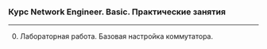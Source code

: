 ### Курс Network Engineer. Basic. Практические занятия
___

0. Лабораторная работа. Базовая настройка коммутатора.